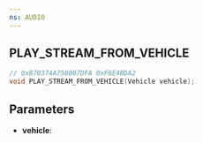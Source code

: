 ```yaml
---
ns: AUDIO
---
```

## PLAY_STREAM_FROM_VEHICLE

```c
// 0xB70374A758007DFA 0xF8E4BDA2
void PLAY_STREAM_FROM_VEHICLE(Vehicle vehicle);
```


## Parameters
* **vehicle**: 

